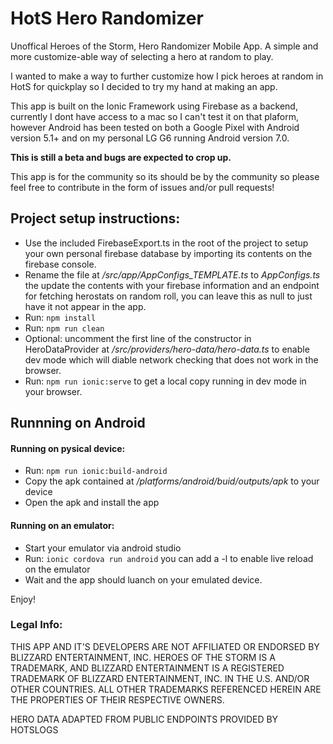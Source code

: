 # HotS Hero Randomizer
Unoffical Heroes of the Storm, Hero Randomizer Mobile App. A simple and more customize-able way of selecting a hero at random to play.

I wanted to make a way to further customize how I pick heroes at random in HotS for quickplay so I decided to try my hand at making an app.

This app is built on the Ionic Framework using Firebase as a backend, currently I dont have access to a mac so I can't test it on that plaform, however Android has been tested on both a Google Pixel with Android version 5.1+ and on my personal LG G6 running Android version 7.0. 

**This is still a beta and bugs are expected to crop up.**

This app is for the community so its should be by the community so please feel free to contribute in the form of issues and/or pull requests!




## Project setup instructions:
* Use the included FirebaseExport.ts in the root of the project to setup your own personal firebase database by importing its contents on the firebase console.
* Rename the file at */src/app/AppConfigs_TEMPLATE.ts* to *AppConfigs.ts* the update the contents with your firebase information and an endpoint for fetching herostats on random roll, you can leave this as null to just have it not appear in the app.
* Run: `npm install`
* Run: `npm run clean`
* Optional: uncomment the first line of the constructor in HeroDataProvider at */src/providers/hero-data/hero-data.ts* to enable dev mode which will diable network checking that does not work in the browser.
* Run: `npm run ionic:serve` to get a local copy running in dev mode in your browser.


## Runnning on Android
#### Running on pysical device:
* Run: `npm run ionic:build-android`
* Copy the apk contained at */platforms/android/buid/outputs/apk* to your device
* Open the apk and install the app

#### Running on an emulator:
* Start your emulator via android studio
* Run: `ionic cordova run android` you can add a -l to enable live reload on the emulator
* Wait and the app should luanch on your emulated device.

Enjoy!





### Legal Info:
THIS APP AND IT'S DEVELOPERS ARE NOT AFFILIATED OR ENDORSED BY BLIZZARD ENTERTAINMENT, INC. HEROES OF THE STORM IS A TRADEMARK, AND BLIZZARD ENTERTAINMENT IS A REGISTERED TRADEMARK OF BLIZZARD ENTERTAINMENT, INC. IN THE U.S. AND/OR OTHER COUNTRIES. ALL OTHER TRADEMARKS REFERENCED HEREIN ARE THE PROPERTIES OF THEIR RESPECTIVE OWNERS.

HERO DATA ADAPTED FROM PUBLIC ENDPOINTS PROVIDED BY HOTSLOGS
